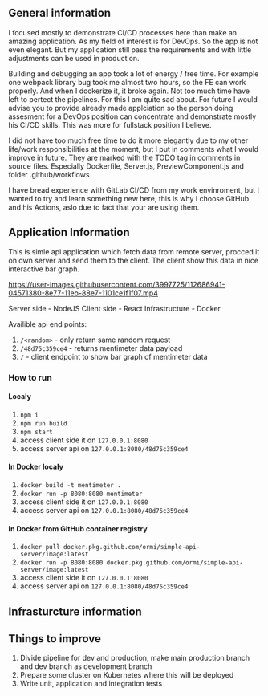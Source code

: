 ## General information

I focused mostly to demonstrate CI/CD processes here than make an amazing application. As my field of interest is for DevOps. So the app is not even elegant.
But my application still pass the requirements and with little adjustments can be used in production.

Building and debugging an app took a lot of energy / free time. For example one webpack library bug took me almost two hours, so the FE can work properly. And when I dockerize it, it broke again. Not too much time have left to pertect the pipelines. For this I am quite sad about.
For future I would advise you to provide already made applciation so the person doing assesment for a DevOps position can concentrate and demonstrate mostly his CI/CD skills. This was more for fullstack position I believe.

I did not have too much free time to do it more elegantly due to my other life/work responsibilities at the moment, but I put in comments what I would improve in future. They are marked with the TODO tag in comments in source files. Especially Dockerfile, Server.js, PreviewComponent.js and folder .github/workflows

I have bread experience with GitLab CI/CD from my work envinroment, but I wanted to try and learn something new here, this is why I choose GitHub and his Actions, aslo due to fact that your are using them.

## Application Information

This is simle api application which fetch data from remote server, procced it on own server and send them to the client. The client show this data in nice interactive bar graph.

https://user-images.githubusercontent.com/3997725/112686941-04571380-8e77-11eb-88e7-1101ce1f1f07.mp4

Server side - NodeJS
Client side - React
Infrastructure - Docker

Availible api end points:
1. `/<random>` - only return same random request
2. `/48d75c359ce4` - returns mentimeter data payload
3. `/` - client endpoint to show bar graph of mentimeter data

### How to run

#### Localy

1. `npm i`
2. `npm run build`
3. `npm start`
4. access client side it on `127.0.0.1:8080`
5. access server api on `127.0.0.1:8080/48d75c359ce4`

#### In Docker localy

1. `docker build -t mentimeter .`
2. `docker run -p 8080:8080 mentimeter`
3. access client side it on `127.0.0.1:8080`
4. access server api on `127.0.0.1:8080/48d75c359ce4`

#### In Docker from GitHub container registry


1. `docker pull docker.pkg.github.com/ormi/simple-api-server/image:latest`
2. `docker run -p 8080:8080 docker.pkg.github.com/ormi/simple-api-server/image:latest`
3. access client side it on `127.0.0.1:8080`
4. access server api on `127.0.0.1:8080/48d75c359ce4`


## Infrasturcture information

## Things to improve

1. Divide pipeline for dev and production, make main production branch and dev branch as development branch
2. Prepare some cluster on Kubernetes where this will be deployed
3. Write unit, application and integration tests

